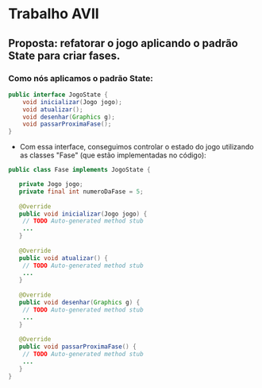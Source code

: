 # Trabalho AVII

## Proposta: refatorar o jogo aplicando o padrão State para criar fases.

### Como nós aplicamos o padrão State:

```java
public interface JogoState {
    void inicializar(Jogo jogo);
    void atualizar();
    void desenhar(Graphics g);
    void passarProximaFase();
}
```

- Com essa interface, conseguimos controlar o estado do jogo utilizando as classes "Fase" (que estão implementadas no código):

```java
public class Fase implements JogoState {

   private Jogo jogo;
   private final int numeroDaFase = 5;
	
   @Override
   public void inicializar(Jogo jogo) {
	// TODO Auto-generated method stub
	...
   }
	
   @Override
   public void atualizar() {
	// TODO Auto-generated method stub
	...
   }
	
   @Override
   public void desenhar(Graphics g) {
	// TODO Auto-generated method stub
	...
   }
	
   @Override
   public void passarProximaFase() {
	// TODO Auto-generated method stub
	...
   }
}
```

